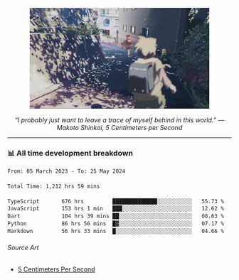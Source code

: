 <p align="center"><img src="asset/header.jpg" width="80%"/></p>
<p align="center"><i>“I probably just want to leave a trace of myself behind in this world.” ― Makoto Shinkai, 5 Centimeters per Second</i></p>

---
<!--
<details>
  <summary>📃 My Resume</summary>

### Education

- 📖 **Computer Science**\
📆 10/2021 - present\
📍 **Thang Long University** - Hoang Mai, Hanoi, Vietnam

### Experience

<img align="right" src="https://img.shields.io/badge/Figma-F24E1E?style=flat&logo=figma&logoColor=white"/>
<img align="right" src="https://img.shields.io/badge/node.js-6DA55F?style=flat&logo=node.js&logoColor=white"/>
<img align="right" src="https://img.shields.io/badge/Next.js-black?style=flat&logo=next.js&logoColor=white"/>
<img align="right" src="https://img.shields.io/badge/TypeScript-007ACC?style=flat&logo=typescript&logoColor=white"/>


- 👨‍💻 **Frontend Web Intern**\
📆 07/2023 - present\
📍 **MQ ICT Solutions** - Hoang Mai, Hanoi, Vietnam
</details> 
-->

### 📊 All time development breakdown

<!--START_SECTION:waka-->

```txt
From: 05 March 2023 - To: 25 May 2024

Total Time: 1,212 hrs 59 mins

TypeScript       676 hrs         ██████████████░░░░░░░░░░░   55.73 %
JavaScript       153 hrs 1 min   ███░░░░░░░░░░░░░░░░░░░░░░   12.62 %
Dart             104 hrs 39 mins ██░░░░░░░░░░░░░░░░░░░░░░░   08.63 %
Python           86 hrs 56 mins  █▓░░░░░░░░░░░░░░░░░░░░░░░   07.17 %
Markdown         56 hrs 33 mins  █░░░░░░░░░░░░░░░░░░░░░░░░   04.66 %
```

<!--END_SECTION:waka-->

###### Source Art

-  [5 Centimeters Per Second](https://wallhaven.cc/w/nrowq1)

